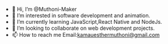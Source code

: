 - 👋 Hi, I’m @Muthoni-Maker
- 👀 I’m interested in software development and animation.
- 🌱 I’m currently learning JavaScript,React Native and NodeJs.
- 💞️ I’m looking to collaborate on web development projects.
- 📫 How to reach me Email:kamauesthermuthoni@gmail.com

<!---
Muthoni-Maker/Muthoni-Maker is a ✨ special ✨ repository because its `README.md` (this file) appears on your GitHub profile.
You can click the Preview link to take a look at your changes.
--->
